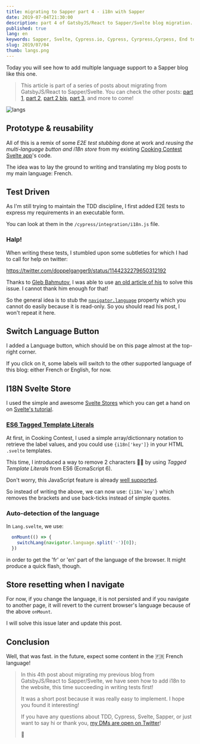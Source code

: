 ```yaml
---
title: migrating to Sapper part 4 - i18n with Sapper
date: 2019-07-04T21:30:00
description: part 4 of GatsbyJS/React to Sapper/Svelte blog migration. This time we'll be looking at how to add a language toggle button to handle internationalization (i18n).
published: true
lang: en
keywords: Sapper, Svelte, Cypress.io, Cypress, Cyrpress,Cyrpess, End to end, unit test, tdd, ut, test driven, tst, dirven, test first, non regression testing, non regression, e2e, automation, ci, continuous, integration, continuous integration, cipres, cipress, cypres, sypress, sypres, sipres, sipress, saper, sevlte, sevtle, svetle, sappr, sapr, raect, gatsby, gabtsy, gastby, gabtsyjs, gastbyjs, i18n, internationalization, lang, language
slug: 2019/07/04
thumb: langs.png
---
```


<script>
  import AddTwitterWidgetScript from '$lib/components/AddTwitterWidgetScript.svelte';
</script>

<AddTwitterWidgetScript />

Today you will see how to add multiple language support to a Sapper blog like this one.

> This article is part of a series of posts about migrating from GatsbyJS/React to Sapper/Svelte. You can check the other posts: [part 1](/2019/06/16), [part 2](/2019/06/21), [part 2 bis](/2019/06/30), [part 3](/2019/06/29), and more to come!

![langs](/langs.png)

## Prototype & reusability

All of this is a remix of some *E2E test stubbing* done at work and *reusing the multi-language button and i18n store* from my existing [Cooking Contest Svelte app](https://cooking-contest.web.app)'s code.

The idea was to lay the ground to writing and translating my blog posts to my main language: French.

## Test Driven

As I'm still trying to maintain the TDD discipline, I first added E2E tests to express my requirements in an executable form.

You can look at them in the `/cypress/integration/i18n.js` file.

### Halp!

When writing these tests, I stumbled upon some subtleties for which I had to call for help on twitter:

https://twitter.com/doppelganger9/status/1144232279650312192

Thanks to [Gleb Bahmutov](), I was able to use [an old article of his](https://glebbahmutov.com/blog/cypress-tips-and-tricks/#control-navigatorlanguage) to solve this issue. I cannot thank him enough for that!

So the general idea is to stub the [`navigator.language`](https://developer.mozilla.org/en-US/docs/Web/API/NavigatorLanguage/language) property which you cannot do easily because it is read-only. So you should  read his post, I won't repeat it here.

## Switch Language Button

I added a Language button, which should be on this page almost at the top-right corner.

If you click on it, some labels will switch to the other supported language of this blog: either French or English, for now.

## I18N Svelte Store

I used the simple and awesome [Svelte Stores](https://svelte.dev/docs#svelte_store) which you can get a hand on on [Svelte's tutorial](https://svelte.dev/tutorial/writable-stores).

### [ES6 Tagged Template Literals](https://developer.mozilla.org/en-US/docs/Web/JavaScript/Reference/Template_literals#Tagged_templates)

At first, in Cooking Contest, I used a simple array/dictionnary notation to retrieve the label values, and you could use `{i18n['key']}` in your HTML `.svelte` templates.

This time, I introduced a way to remove 2 characters 💪😎 by using *Tagged Template Literals* from ES6 (EcmaScript 6).

Don't worry, this JavaScript feature is already [well supported](https://kangax.github.io/compat-table/es6/#test-template_literals_tagged_template_literals).

So instead of writing the above, we can now use: ``{i18n`key`}`` which removes the brackets and use back-ticks instead of simple quotes.

### Auto-detection of the language

In `Lang.svelte`, we use:

```js
  onMount(() => {
    switchLang(navigator.language.split('-')[0]);
  })
```

in order to get the 'fr' or 'en' part of the language of the browser. It might produce a quick flash, though.

## Store resetting when I navigate

For now, if you change the language, it is not persisted and if you navigate to another page, it will revert to the current browser's language because of the above `onMount`.

I will solve this issue later and update this post.

## Conclusion

Well, that was fast. in the future, expect some content in the 🇫🇷 French language!

> In this 4th post about migrating my previous blog from GatsbyJS/React to Sapper/Svelte, we have seen how to add i18n to the website, this time succeeding in writing tests first!
>
> It was a short post because it was really easy to implement. I hope you found it interesting!
>
> If you have any questions about TDD, Cypress, Svelte, Sapper, or just want to say hi or thank you, [my DMs are open on Twitter](https://twitter.com/doppelganger9)!
>
> 👋
